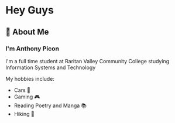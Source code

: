 # Hey Guys



## 🚀 About Me

### I'm Anthony Picon
I'm a full time student at Raritan Valley Community College studying Information Systems and Technology

My hobbies include:

* Cars 🚗
* Gaming 🎮
* Reading Poetry and Manga 📚
* Hiking 🌄
